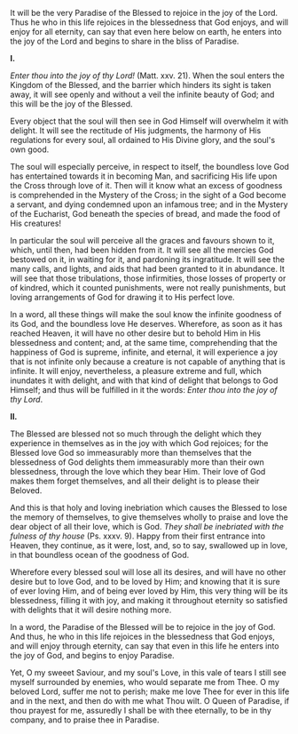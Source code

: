 
It will be the very Paradise of the Blessed to rejoice in the joy of the Lord. Thus he who in this life rejoices in the blessedness that God enjoys, and will enjoy for all eternity, can say that even here below on earth, he enters into the joy of the Lord and begins to share in the bliss of Paradise.

**I\.**

*Enter thou into the joy of thy Lord!* (Matt. xxv. 21). When the soul enters the Kingdom of the Blessed, and the barrier which hinders its sight is taken away, it will see openly and without a veil the infinite beauty of God; and this will be the joy of the Blessed.

Every object that the soul will then see in God Himself will overwhelm it with delight. It will see the rectitude of His judgments, the harmony of His regulations for every soul, all ordained to His Divine glory, and the soul\'s own good.

The soul will especially perceive, in respect to itself, the boundless love God has entertained towards it in becoming Man, and sacrificing His life upon the Cross through love of it. Then will it know what an excess of goodness is comprehended in the Mystery of the Cross; in the sight of a God become a servant, and dying condemned upon an infamous tree; and in the Mystery of the Eucharist, God beneath the species of bread, and made the food of His creatures!

In particular the soul will perceive all the graces and favours shown to it, which, until then, had been hidden from it. It will see all the mercies God bestowed on it, in waiting for it, and pardoning its ingratitude. It will see the many calls, and lights, and aids that had been granted to it in abundance. It will see that those tribulations, those infirmities, those losses of property or of kindred, which it counted punishments, were not really punishments, but loving arrangements of God for drawing it to His perfect love.

In a word, all these things will make the soul know the infinite goodness of its God, and the boundless love He deserves. Wherefore, as soon as it has reached Heaven, it will have no other desire but to behold Him in His blessedness and content; and, at the same time, comprehending that the happiness of God is supreme, infinite, and eternal, it will experience a joy that is not infinite only because a creature is not capable of anything that is infinite. It will enjoy, nevertheless, a pleasure extreme and full, which inundates it with delight, and with that kind of delight that belongs to God Himself; and thus will be fulfilled in it the words: *Enter thou into the joy of thy Lord*.

**II\.**

The Blessed are blessed not so much through the delight which they experience in themselves as in the joy with which God rejoices; for the Blessed love God so immeasurably more than themselves that the blessedness of God delights them immeasurably more than their own blessedness, through the love which they bear Him. Their love of God makes them forget themselves, and all their delight is to please their Beloved.

And this is that holy and loving inebriation which causes the Blessed to lose the memory of themselves, to give themselves wholly to praise and love the dear object of all their love, which is God. *They shall be inebriated with the fulness of thy house* (Ps. xxxv. 9). Happy from their first entrance into Heaven, they continue, as it were, lost, and, so to say, swallowed up in love, in that boundless ocean of the goodness of God.

Wherefore every blessed soul will lose all its desires, and will have no other desire but to love God, and to be loved by Him; and knowing that it is sure of ever loving Him, and of being ever loved by Him, this very thing will be its blessedness, filling it with joy, and making it throughout eternity so satisfied with delights that it will desire nothing more.

In a word, the Paradise of the Blessed will be to rejoice in the joy of God. And thus, he who in this life rejoices in the blessedness that God enjoys, and will enjoy through eternity, can say that even in this life he enters into the joy of God, and begins to enjoy Paradise.

Yet, O my sweeet Saviour, and my soul\'s Love, in this vale of tears I still see myself surrounded by enemies, who would separate me from Thee. O my beloved Lord, suffer me not to perish; make me love Thee for ever in this life and in the next, and then do with me what Thou wilt. O Queen of Paradise, if thou prayest for me, assuredly I shall be with thee eternally, to be in thy company, and to praise thee in Paradise.

